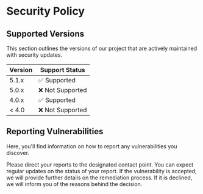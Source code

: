 # Security Policy

## Supported Versions

This section outlines the versions of our project that are actively maintained with security updates.

| Version | Support Status      |
| ------- | ------------------- |
| 5.1.x   | ✅ Supported         |
| 5.0.x   | ❌ Not Supported     |
| 4.0.x   | ✅ Supported         |
| < 4.0   | ❌ Not Supported     |

## Reporting Vulnerabilities

Here, you'll find information on how to report any vulnerabilities you discover.

Please direct your reports to the designated contact point. You can expect regular updates on the status of your report. If the vulnerability is accepted, we will provide further details on the remediation process. If it is declined, we will inform you of the reasons behind the decision.
